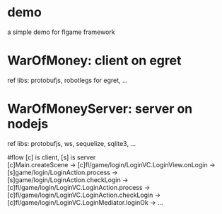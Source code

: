 # demo
a simple demo for flgame framework


# WarOfMoney: client on egret
ref libs: protobufjs, robotlegs for egret, ...

# WarOfMoneyServer: server on nodejs
ref libs: protobufjs, ws, sequelize, sqlite3, ... 

#flow
[c] is client, [s] is server<br/>
[c]Main.createScene -> [c]fl/game/login/LoginVC.LoginView.onLogin -> <br/>
[s]game/login/LoginAction.process -> [s]game/login/LoginAction.checkLogin -> <br/>
[c]fl/game/login/LoginVC.LoginAction.process -> [c]fl/game/login/LoginVC.LoginAction.checkLogin -><br/> [c]fl/game/login/LoginVC.LoginMediator.loginOk -> ...
